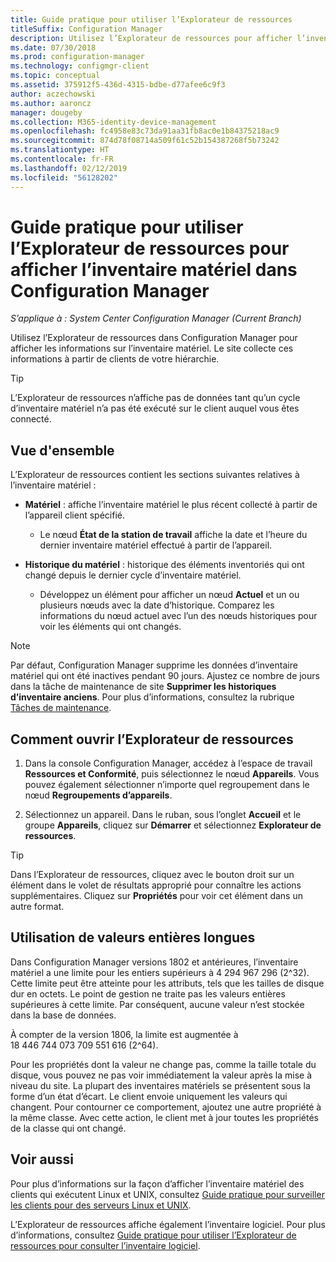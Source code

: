 ```yaml
---
title: Guide pratique pour utiliser l’Explorateur de ressources
titleSuffix: Configuration Manager
description: Utilisez l’Explorateur de ressources pour afficher l’inventaire matériel dans Configuration Manager.
ms.date: 07/30/2018
ms.prod: configuration-manager
ms.technology: configmgr-client
ms.topic: conceptual
ms.assetid: 375912f5-436d-4315-bdbe-d77afee6c9f3
author: aczechowski
ms.author: aaroncz
manager: dougeby
ms.collection: M365-identity-device-management
ms.openlocfilehash: fc4958e83c73da91aa31fb8ac0e1b84375218ac9
ms.sourcegitcommit: 874d78f08714a509f61c52b154387268f5b73242
ms.translationtype: HT
ms.contentlocale: fr-FR
ms.lasthandoff: 02/12/2019
ms.locfileid: "56128202"
---
```

# <a name="how-to-use-resource-explorer-to-view-hardware-inventory-in-configuration-manager"></a>Guide pratique pour utiliser l’Explorateur de ressources pour afficher l’inventaire matériel dans Configuration Manager

*S’applique à : System Center Configuration Manager (Current Branch)*

Utilisez l’Explorateur de ressources dans Configuration Manager pour afficher les informations sur l’inventaire matériel. Le site collecte ces informations à partir de clients de votre hiérarchie.  

> [!Tip]  
>  L’Explorateur de ressources n’affiche pas de données tant qu’un cycle d’inventaire matériel n’a pas été exécuté sur le client auquel vous êtes connecté.  



## <a name="overview"></a>Vue d'ensemble

L’Explorateur de ressources contient les sections suivantes relatives à l’inventaire matériel :  

- **Matériel** : affiche l’inventaire matériel le plus récent collecté à partir de l’appareil client spécifié.  

    - Le nœud **État de la station de travail** affiche la date et l’heure du dernier inventaire matériel effectué à partir de l’appareil.  

- **Historique du matériel** : historique des éléments inventoriés qui ont changé depuis le dernier cycle d’inventaire matériel.  

    - Développez un élément pour afficher un nœud **Actuel** et un ou plusieurs nœuds avec la date d’historique. Comparez les informations du nœud actuel avec l’un des nœuds historiques pour voir les éléments qui ont changés.  

> [!NOTE]  
> Par défaut, Configuration Manager supprime les données d’inventaire matériel qui ont été inactives pendant 90 jours. Ajustez ce nombre de jours dans la tâche de maintenance de site **Supprimer les historiques d’inventaire anciens**. Pour plus d’informations, consultez la rubrique [Tâches de maintenance](/sccm/core/servers/manage/maintenance-tasks).  



## <a name="bkmk_open"></a> Comment ouvrir l’Explorateur de ressources   

1.  Dans la console Configuration Manager, accédez à l’espace de travail **Ressources et Conformité**, puis sélectionnez le nœud **Appareils**. Vous pouvez également sélectionner n’importe quel regroupement dans le nœud **Regroupements d’appareils**.  

2.  Sélectionnez un appareil. Dans le ruban, sous l’onglet **Accueil** et le groupe **Appareils**, cliquez sur **Démarrer** et sélectionnez **Explorateur de ressources**.   

> [!Tip]  
> Dans l’Explorateur de ressources, cliquez avec le bouton droit sur un élément dans le volet de résultats approprié pour connaître les actions supplémentaires. Cliquez sur **Propriétés** pour voir cet élément dans un autre format.  



## <a name="bkmk_bigint"></a> Utilisation de valeurs entières longues
<!--1357880--> Dans Configuration Manager versions 1802 et antérieures, l’inventaire matériel a une limite pour les entiers supérieurs à 4 294 967 296 (2^32). Cette limite peut être atteinte pour les attributs, tels que les tailles de disque dur en octets. Le point de gestion ne traite pas les valeurs entières supérieures à cette limite. Par conséquent, aucune valeur n’est stockée dans la base de données. 

À compter de la version 1806, la limite est augmentée à 18 446 744 073 709 551 616 (2^64). 

Pour les propriétés dont la valeur ne change pas, comme la taille totale du disque, vous pouvez ne pas voir immédiatement la valeur après la mise à niveau du site. La plupart des inventaires matériels se présentent sous la forme d’un état d’écart. Le client envoie uniquement les valeurs qui changent. Pour contourner ce comportement, ajoutez une autre propriété à la même classe. Avec cette action, le client met à jour toutes les propriétés de la classe qui ont changé. 



## <a name="see-also"></a>Voir aussi

Pour plus d’informations sur la façon d’afficher l’inventaire matériel des clients qui exécutent Linux et UNIX, consultez [Guide pratique pour surveiller les clients pour des serveurs Linux et UNIX](/sccm/core/clients/manage/monitor-clients-for-linux-and-unix-servers).  

L’Explorateur de ressources affiche également l’inventaire logiciel. Pour plus d’informations, consultez [Guide pratique pour utiliser l’Explorateur de ressources pour consulter l’inventaire logiciel](/sccm/core/clients/manage/inventory/use-resource-explorer-to-view-software-inventory).
